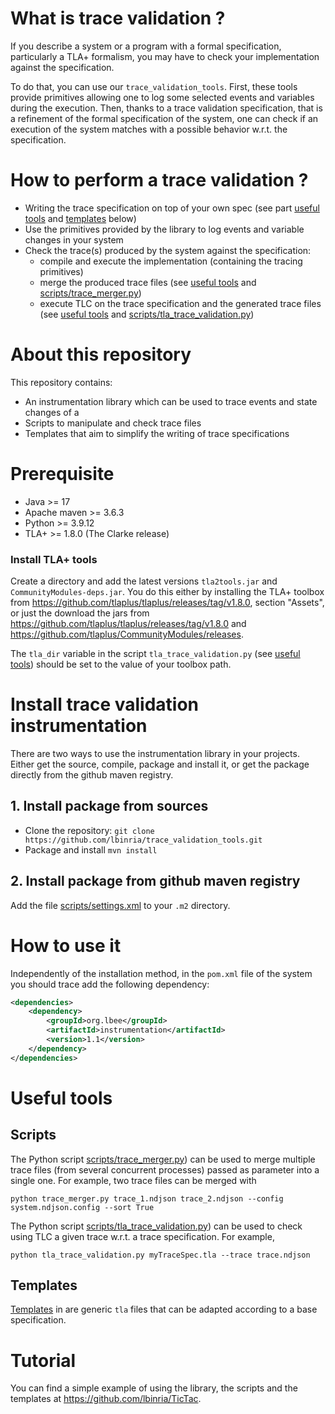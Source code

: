 # What is trace validation ?

If you describe a system or a program with a formal specification, particularly a TLA+ formalism, you may have to check your implementation against the specification. 

To do that, you can use our `trace_validation_tools`. First, these
tools provide primitives allowing one to log some selected events and
variables during the execution.  Then, thanks to a trace validation
specification, that is a refinement of the formal specification of the
system, one can check if an execution of the system matches with a
possible behavior w.r.t. the specification.

# How to perform a trace validation ?

- Writing the trace specification on top of your own spec (see part [useful tools](#useful-tools) and [templates](#templates) below)
- Use the primitives provided by the library to log events and variable changes in your system
- Check the trace(s) produced by the system against the specification:
    * compile and execute the implementation (containing the tracing primitives)
    * merge the produced trace files (see [useful tools](#useful-tools) and [scripts/trace_merger.py](scripts/trace_merger.py))
    * execute TLC on the trace specification and the generated trace files (see [useful tools](#useful-tools) and [scripts/tla_trace_validation.py](scripts/tla_trace_validation.py))

# About this repository

This repository contains:

- An instrumentation library which can be used to trace events and state changes of a
- Scripts to manipulate and check trace files
- Templates that aim to simplify the writing of trace specifications

# Prerequisite

- Java >= 17
- Apache maven >= 3.6.3
- Python >= 3.9.12
- TLA+ >= 1.8.0 (The Clarke release)

### Install TLA+ tools

Create a directory and add the latest versions `tla2tools.jar` and
`CommunityModules-deps.jar`. You do this either by installing the TLA+ toolbox
from https://github.com/tlaplus/tlaplus/releases/tag/v1.8.0, section
"Assets", or just the download the jars from
https://github.com/tlaplus/tlaplus/releases/tag/v1.8.0
and https://github.com/tlaplus/CommunityModules/releases.

The `tla_dir` variable in the script `tla_trace_validation.py` (see
[useful tools](#useful-tools)) should be set to the value of your toolbox path.

# Install trace validation instrumentation

There are two ways to use the instrumentation library in your
projects. Either get the source, compile, package and install it, or
get the package directly from the github maven registry.

## 1. Install package from sources

 - Clone the repository: `git clone https://github.com/lbinria/trace_validation_tools.git`
 - Package and install `mvn install`

## 2. Install package from github maven registry

Add the file [scripts/settings.xml](scripts/settings.xml) to your
`.m2` directory.

# How to use it 

Independently of the installation method, in the `pom.xml` file of the
system you should trace add the following dependency:

```xml 
<dependencies>
    <dependency>
        <groupId>org.lbee</groupId>
        <artifactId>instrumentation</artifactId>
        <version>1.1</version>
    </dependency>
</dependencies>
```

# Useful tools

## Scripts

The Python script [scripts/trace_merger.py](scripts/trace_merger.py))
can be used to merge multiple trace files (from several concurrent
processes) passed as parameter into a single one. For example, two
trace files can be merged with

`python trace_merger.py trace_1.ndjson trace_2.ndjson --config system.ndjson.config --sort True`

The Python script
[scripts/tla_trace_validation.py](scripts/tla_trace_validation.py))
can be used to check using TLC a given trace w.r.t. a trace
specification. For example,

`python tla_trace_validation.py myTraceSpec.tla --trace trace.ndjson`

## Templates

[Templates](templates) in are generic `tla` files that can be adapted according to a
base specification. 

# Tutorial

You can find a simple example of using the library, the scripts and the
templates at https://github.com/lbinria/TicTac.
